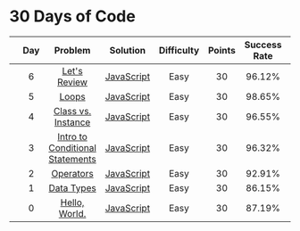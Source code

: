 # 30 Days of Code

|     | Day |                                                  Problem                                                   |                      Solution                      | Difficulty | Points | Success Rate | Note |
| --- | :-: | :--------------------------------------------------------------------------------------------------------: | :------------------------------------------------: | :--------: | :----: | :----------: | :--: |
|     |  6  |                [Let's Review](https://www.hackerrank.com/challenges/30-review-loop/problem)                |          [JavaScript](Day6-LetsReview.js)          |    Easy    |   30   |    96.12%    |      |
|     |  5  |                      [Loops](https://www.hackerrank.com/challenges/30-loops/problem)                       |            [JavaScript](Day5-Loops.js)             |    Easy    |   30   |    98.65%    |      |
|     |  4  |          [Class vs. Instance](https://www.hackerrank.com/challenges/30-class-vs-instance/problem)          |       [JavaScript](Day4-ClassVsInstance.js)        |    Easy    |   30   |    96.55%    |      |
|     |  3  | [Intro to Conditional Statements](https://www.hackerrank.com/challenges/30-conditional-statements/problem) | [JavaScript](Day3-IntroToConditionalStatements.js) |    Easy    |   30   |    96.32%    |      |
|     |  2  |                  [Operators](https://www.hackerrank.com/challenges/30-operators/problem)                   |          [JavaScript](Day2-Operators.js)           |    Easy    |   30   |    92.91%    |      |
|     |  1  |                 [Data Types](https://www.hackerrank.com/challenges/30-data-types/problem)                  |          [JavaScript](Day1-DataTypes.js)           |    Easy    |   30   |    86.15%    |      |
|     |  0  |               [Hello, World.](https://www.hackerrank.com/challenges/30-hello-world/problem)                |          [JavaScript](Day0-HelloWorld.js)          |    Easy    |   30   |    87.19%    |      |
